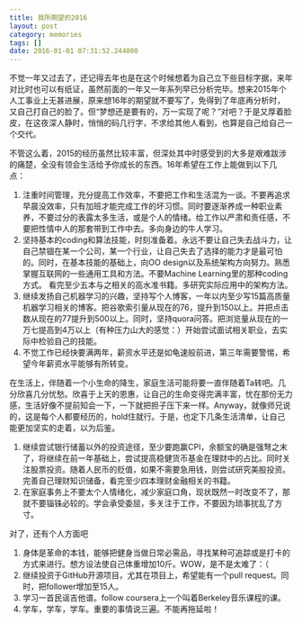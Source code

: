 ```yaml
---
title: 我所期望的2016
layout: post
category: memories
tags: []
date: 2016-01-01 07:31:52.244000
---
```

不觉一年又过去了，还记得去年也是在这个时候想着为自己立下些目标字据，来年对比时也可以有纸证，虽然前面的一年又一年系列早已分析完毕。想来2015年个人工事业上无甚进展，原来想16年的期望就不要写了，免得到了年底再分析时，又自己打自己的脸了。但“梦想还是要有的，万一实现了呢？”对吧？于是又厚着脸皮，在这夜深人静时，悄悄的码几行字，不求给其他人看到，也算是自己给自己一个交代。   

不管这么着，2015的经历虽然比较丰富，但深处其中时感受到的大多是艰难跋涉的痛楚，全没有领会生活给予你成长的东西。16年希望在工作上能做到以下几点：
  
1. 注重时间管理，充分提高工作效率，不要把工作和生活混为一谈。不要再追求早晨没效率，只有加班才能完成工作的坏习惯。同时要逐渐养成一种职业素养，不要过分的表露太多生活，或是个人的情绪。给工作以严肃和责任感，不要把性情中人的那套带到工作中去。多向身边的牛人学习。    
2.  坚持基本的coding和算法技能，时刻准备着。永远不要让自己失去战斗力，让自己禁锢在某一个公司，某一个行业，让自己失去了选择的能力才是最可怕的。同时，在基本技能的基础上，向OO design以及系统架构方向努力。熟悉掌握互联网的一些通用工具和方法。不要Machine Learning里的那种coding方式。  看完至少五本与之相关的高水准书籍。多研究实际应用中的架构方法。    
3. 继续发扬自己机器学习的兴趣，坚持写个人博客，一年以内至少写15篇高质量机器学习相关的博客。把谷歌索引量从现在的76，提升到150以上。并把点击数从现在的77提升到500以上。同时，坚持quora问答。把浏览量从现在的一万七提高到4万以上（有种压力山大的感觉：）开始尝试面试相关职业，去实际中检验自己的技能。     
4.  不觉工作已经快要满两年，薪资水平还是如龟速般前进，第三年需要警惕，希望今年薪资水平能够有所转变。      

在生活上，伴随着一个小生命的降生，家庭生活可能将要一直伴随着Ta转吧。几分欣喜几分忧愁。欣喜于上天的恩惠，让自己的生命变得完满丰富，忧在那份无力感，生活好像不提前知会一下，一下就把担子压下来一样。Anyway，就像师兄说的，这是每个人都要经历的，hold住就行。于是，也定下几条生活清单，让自己能更加坚实的走着，以为后鉴。    

1. 继续尝试银行储蓄以外的投资途径，至少要跑赢CPI，余额宝的确是强弩之末了，将继续在前一年基础上，尝试提高稳健货币基金在理财中的占比。同时关注股票投资。随着人民币的贬值，如果不需要急用钱，则尝试研究美股投资。完善自己理财知识储备，看完至少四本理财金融相关的书籍。   
2. 在家庭事务上不要太个人情绪化，减少家庭口角，现状既然一时改变不了，那就不要锱铢必较的。学会承受委屈，多关注于工作，不要因为琐事扰乱了方寸。    

对了，还有个人方面吧   

1. 身体是革命的本钱，能够把健身当做日常必需品，寻找某种可追踪或是打卡的方式来进行。想方设法使自己体重增加10斤。WOW，是不是太难了：（        
2. 继续投资于GitHub开源项目，尤其在项目上，希望能有一个pull request。同时，把follower增加至15人。    
3. 学习一首民谣吉他谱。follow coursera上一个叫着Berkeley音乐课程的课。     
4. 学车，学车，学车。重要的事情说三遍。不能再拖延啦！   





